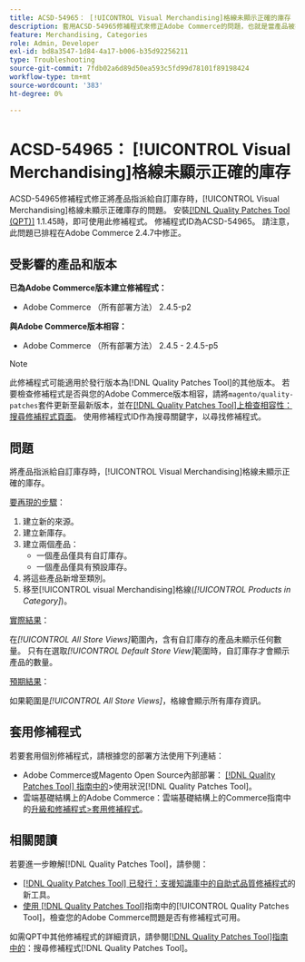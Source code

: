 ```yaml
---
title: ACSD-54965： [!UICONTROL Visual Merchandising]格線未顯示正確的庫存
description: 套用ACSD-54965修補程式來修正Adobe Commerce的問題，也就是當產品被指派給自訂庫存時，[!UICONTROL Visual Merchandising]格線無法顯示正確的庫存。
feature: Merchandising, Categories
role: Admin, Developer
exl-id: bd8a3547-1d84-4a17-b006-b35d92256211
type: Troubleshooting
source-git-commit: 7fdb02a6d89d50ea593c5fd99d78101f89198424
workflow-type: tm+mt
source-wordcount: '383'
ht-degree: 0%

---
```


# ACSD-54965： [!UICONTROL Visual Merchandising]格線未顯示正確的庫存

ACSD-54965修補程式修正將產品指派給自訂庫存時，[!UICONTROL Visual Merchandising]格線未顯示正確庫存的問題。 安裝[[!DNL Quality Patches Tool (QPT)]](https://experienceleague.adobe.com/en/docs/commerce-operations/tools/quality-patches-tool/quality-patches-tool-to-self-serve-quality-patches) 1.1.45時，即可使用此修補程式。 修補程式ID為ACSD-54965。 請注意，此問題已排程在Adobe Commerce 2.4.7中修正。

## 受影響的產品和版本

**已為Adobe Commerce版本建立修補程式：**

* Adobe Commerce （所有部署方法） 2.4.5-p2

**與Adobe Commerce版本相容：**

* Adobe Commerce （所有部署方法） 2.4.5 - 2.4.5-p5

>[!NOTE]
>
>此修補程式可能適用於發行版本為[!DNL Quality Patches Tool]的其他版本。 若要檢查修補程式是否與您的Adobe Commerce版本相容，請將`magento/quality-patches`套件更新至最新版本，並在[[!DNL Quality Patches Tool]上檢查相容性：搜尋修補程式頁面](https://experienceleague.adobe.com/tools/commerce-quality-patches/index.html)。 使用修補程式ID作為搜尋關鍵字，以尋找修補程式。

## 問題

將產品指派給自訂庫存時，[!UICONTROL Visual Merchandising]格線未顯示正確的庫存。

<u>要再現的步驟</u>：

1. 建立新的來源。
1. 建立新庫存。
1. 建立兩個產品：
   * 一個產品僅具有自訂庫存。
   * 一個產品僅具有預設庫存。
1. 將這些產品新增至類別。
1. 移至[!UICONTROL visual Merchandising]格線(*[!UICONTROL Products in Category]*)。

<u>實際結果</u>：

在&#x200B;*[!UICONTROL All Store Views]*&#x200B;範圍內，含有自訂庫存的產品未顯示任何數量。 只有在選取&#x200B;*[!UICONTROL Default Store View]*&#x200B;範圍時，自訂庫存才會顯示產品的數量。

<u>預期結果</u>：

如果範圍是&#x200B;*[!UICONTROL All Store Views]*，格線會顯示所有庫存資訊。

## 套用修補程式

若要套用個別修補程式，請根據您的部署方法使用下列連結：

* Adobe Commerce或Magento Open Source內部部署： [[!DNL Quality Patches Tool] 指南中的](/help/tools/quality-patches-tool/usage.md)>使用狀況[!DNL Quality Patches Tool]。
* 雲端基礎結構上的Adobe Commerce：雲端基礎結構上的Commerce指南中的[升級和修補程式>套用修補程式](https://experienceleague.adobe.com/docs/commerce-cloud-service/user-guide/develop/upgrade/apply-patches.html)。

## 相關閱讀

若要進一步瞭解[!DNL Quality Patches Tool]，請參閱：

* [[!DNL Quality Patches Tool] 已發行：支援知識庫中的自助式品質修補程式](https://experienceleague.adobe.com/en/docs/commerce-operations/tools/quality-patches-tool/quality-patches-tool-to-self-serve-quality-patches)的新工具。
* [使用 [!DNL Quality Patches Tool]](/help/tools/quality-patches-tool/patches-available-in-qpt/check-patch-for-magento-issue-with-magento-quality-patches.md)指南中的[!UICONTROL Quality Patches Tool]，檢查您的Adobe Commerce問題是否有修補程式可用。


如需QPT中其他修補程式的詳細資訊，請參閱[[!DNL Quality Patches Tool]指南中的](https://experienceleague.adobe.com/tools/commerce-quality-patches/index.html)：搜尋修補程式[!DNL Quality Patches Tool]。
